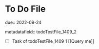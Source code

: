# To Do File

due:: 2022-09-24

metadatafield:: todoTestFile_1409_2

- [ ] Task of todoTestFile_1409 1 [[Query me]]
